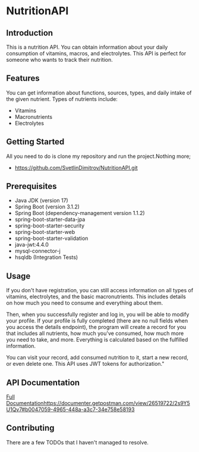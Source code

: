 # NutritionAPI

## Introduction
This is a nutrition API. You can obtain information about your daily consumption of vitamins, macros, and electrolytes. This API is perfect for someone who wants to track their nutrition.

## Features
You can get information about functions, sources, types, and daily intake of the given nutrient. Types of nutrients include:
+ Vitamins
+ Macronutrients
+ Electrolytes

## Getting Started
All you need to do is clone my repository and run the project.Nothing more;
+ https://github.com/SvetlinDimitrov/NutritionAPI.git

## Prerequisites
+ Java JDK (version 17)
+ Spring Boot (version 3.1.2)
+ Spring Boot (dependency-management version 1.1.2)
+ spring-boot-starter-data-jpa
+ spring-boot-starter-security
+ spring-boot-starter-web
+ spring-boot-starter-validation
+ java-jwt:4.4.0
+ mysql-connector-j
+ hsqldb (Integration Tests)

## Usage
If you don't have registration, you can still access information on all types of vitamins, electrolytes, and the basic macronutrients. This includes details on how much you need to consume and everything about them.

Then, when you successfully register and log in, you will be able to modify your profile. If your profile is fully completed (there are no null fields when you access the details endpoint), the program will create a record for you that includes all nutrients, how much you've consumed, how much more you need to take, and more. Everything is calculated based on the fulfilled information.

You can visit your record, add consumed nutrition to it, start a new record, or even delete one. This API uses JWT tokens for authorization."

## API Documentation
[Full Documentation](https://documenter.getpostman.com/view/26519722/2s9Y5U1Qv7#b0047059-4965-448a-a3c7-34e758e58193)https://documenter.getpostman.com/view/26519722/2s9Y5U1Qv7#b0047059-4965-448a-a3c7-34e758e58193

## Contributing
There are a few TODOs that I haven't managed to resolve.

